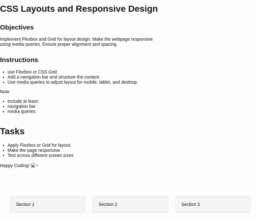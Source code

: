 # CSS Layouts and Responsive Design

## Objectives

Implement Flexbox and Grid for layout design.
Make the webpage responsive using media queries.
Ensure proper alignment and spacing.

## Instructions

- use Flexbox or CSS Grid.
- Add a navigation bar and structure the content.
- Use media queries to adjust layout for mobile, tablet, and desktop.

>[!NOTE]
>  - Include at least:
>  - navigation bar
>  - media queries

# Tasks

- Apply Flexbox or Grid for layout.
- Make the page responsive.
- Test across different screen sizes.

Happy Coding! 💻✨

<!DOCTYPE html>
<html lang="en">
<head>
  <meta charset="UTF-8">
  <meta name="viewport" content="width=device-width, initial-scale=1.0">
  <title>Responsive Flexbox Layout</title>
  <style>
    /* General Styles */
    body {
      font-family: Arial, sans-serif;
      margin: 0;
      padding: 0;
      box-sizing: border-box;
    }

    /* Navigation Bar */
    nav {
      background-color: #333;
      padding: 10px;
    }

    nav ul {
      display: flex;
      justify-content: space-around;
      list-style-type: none;
      margin: 0;
      padding: 0;
    }

    nav a {
      color: white;
      text-decoration: none;
      padding: 10px;
      display: block;
    }

    /* Main Content */
    main {
      display: flex;
      justify-content: space-around;
      padding: 20px;
    }

    section {
      background-color: #f4f4f4;
      padding: 20px;
      margin: 10px;
      flex: 1;
      min-width: 200px;
    }

    /* Media Queries for Responsiveness */

    /* Tablet View */
    @media (max-width: 768px) {
      nav ul {
        flex-direction: column;
        align-items: center;
      }

      main {
        flex-direction: column;
        align-items: center;
      }
    }

    /* Mobile View */
    @media (max-width: 480px) {
      nav a {
        padding: 8px;
      }

      section {
        padding: 15px;
        margin: 5px;
      }
    }
  </style>
</head>
<body>

  <!-- Navigation Bar -->
  <nav>
    <ul>
      <li><a href="#">Home</a></li>
      <li><a href="#">About</a></li>
      <li><a href="#">Services</a></li>
      <li><a href="#">Contact</a></li>
    </ul>
  </nav>

  <!-- Main Content -->
  <main>
    <section>Section 1</section>
    <section>Section 2</section>
    <section>Section 3</section>
  </main>

</body>
</html>
